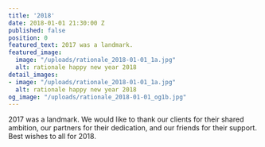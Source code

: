 ```yaml
---
title: '2018'
date: 2018-01-01 21:30:00 Z
published: false
position: 0
featured_text: 2017 was a landmark.
featured_image:
  image: "/uploads/rationale_2018-01-01_1a.jpg"
  alt: rationale happy new year 2018
detail_images:
- image: "/uploads/rationale_2018-01-01_1a.jpg"
  alt: rationale happy new year 2018
og_image: "/uploads/rationale_2018-01-01_og1b.jpg"
---
```


2017 was a landmark. We would like to thank our clients for their shared ambition, our partners for their dedication, and our friends for their support. Best wishes to all for 2018.